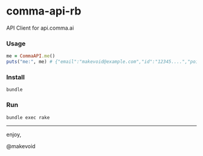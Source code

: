 # comma-api-rb

API Client for api.comma.ai

### Usage

```rb
me = CommaAPI.me()
puts("me:", me) # {"email":"makevoid@example.com","id":"12345....","points":2708,"prime":null,"regdate":1563123456,"superuser":false,"upload_video":false,"username":"antani12345"}
```

### Install

    bundle

### Run

    bundle exec rake


---

enjoy,

@makevoid
